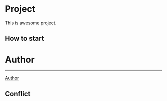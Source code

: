 # Project

This is awesome project.

## How to start

# Author
---
[Author](https://github.com/minixips)

## Conflict

